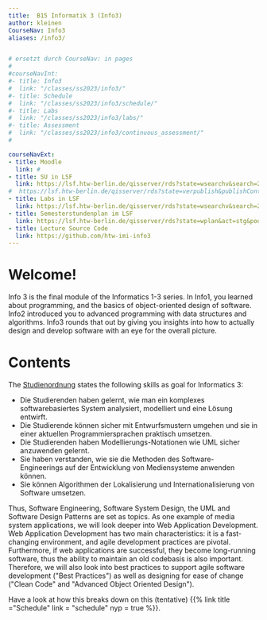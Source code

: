 ```yaml
---
title:  B15 Informatik 3 (Info3)
author: kleinen
CourseNav: Info3
aliases: /info3/


# ersetzt durch CourseNav: in pages
#
#courseNavInt:
#- title: Info3
#  link: "/classes/ss2023/info3/"
#- title: Schedule
#  link: "/classes/ss2023/info3/schedule/"
#- title: Labs
#  link: "/classes/ss2023/info3/labs/"
#- title: Assessment
#  link: "/classes/ss2023/info3/continuous_assessment/"
#

courseNavExt:
- title: Moodle
  link: #
- title: SU in LSF
  link: https://lsf.htw-berlin.de/qisserver/rds?state=wsearchv&search=2&veranstaltung.veranstid=194925
#  https://lsf.htw-berlin.de/qisserver/rds?state=verpublish&publishContainer=lectureContainer&publishid=194925
- title: Labs in LSF
  link: https://lsf.htw-berlin.de/qisserver/rds?state=wsearchv&search=2&veranstaltung.veranstid=194942
- title: Semesterstundenplan im LSF
  link: https://lsf.htw-berlin.de/qisserver/rds?state=wplan&act=stg&pool=stg&show=plan&P.vx=kurz&r_zuordabstgv.semvonint=3&r_zuordabstgv.sembisint=3&k_abstgv.abstgvnr=231
- title: Lecture Source Code
  link: https://github.com/htw-imi-info3
---
```


# Welcome!

Info 3 is the final module of the Informatics 1-3 series. In Info1, you learned about programming, and the basics of object-oriented design of software. Info2 introduced you to advanced programming with data structures and algorithms. Info3 rounds that out by giving you insights into how to actually design and develop software with an eye for the overall picture.

# Contents

The [Studienordnung](https://imi-bachelor.htw-berlin.de/studium/ordnungen-module)
states the following skills as goal for Informatics 3:


*  Die Studierenden haben gelernt, wie man ein komplexes softwarebasiertes
   System analysiert, modelliert und eine L&ouml;sung entwirft.
*  Die Studierende k&ouml;nnen sicher mit Entwurfsmustern umgehen und sie in einer
   aktuellen Programmiersprachen praktisch umsetzen.
*  Die Studierenden haben Modellierungs-Notationen wie UML sicher anzuwenden
   gelernt.
*  Sie haben verstanden, wie sie die Methoden des Software- Engineerings auf der
   Entwicklung von Mediensysteme anwenden k&ouml;nnen.
*  Sie k&ouml;nnen Algorithmen der Lokalisierung und Internationalisierung von
   Software umsetzen.


Thus, Software Engineering, Software System Design, the UML and Software Design Patterns are set as topics.
As one example of media system applications, we will look deeper into Web Application Development.
Web Application Development has two main characteristics: it is a fast-changing
 environment, and agile development practices are pivotal. Furthermore,
 if web applications are successful, they become long-running software, thus the
 ability to maintain an old codebasis is also important. Therefore, we will also
  look into best practices to support agile software development ("Best Practices")
   as well as designing for ease of change ("Clean Code" and "Advanced Object Oriented Design").

Have a look at how this breaks down on this (tentative)
{{% link title ="Schedule" link = "schedule" nyp = true %}}.
